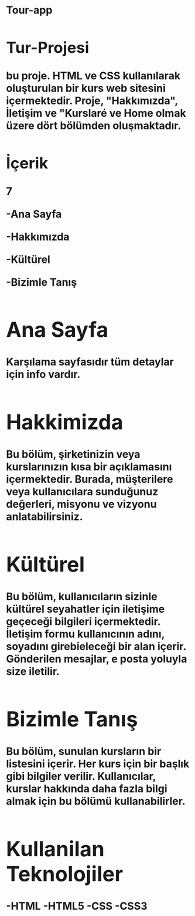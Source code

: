 <h1>Tour-app<h/1>

<h2>Tur-Projesi</h2>

bu proje. HTML ve CSS kullanılarak oluşturulan bir kurs web sitesini içermektedir. Proje, "Hakkımızda", İletişim ve "Kurslaré ve Home olmak üzere dört bölümden oluşmaktadır.

<h2>İçerik</h2>7

-Ana Sayfa

-Hakkımızda

-Kültürel

-Bizimle Tanış


<h1>Ana Sayfa</h1>

Karşılama sayfasıdır tüm detaylar için info vardır.


<h1>Hakkimizda</h1>

Bu bölüm, şirketinizin veya kurslarınızın kısa bir 
açıklamasını içermektedir. Burada, müşterilere veya 
kullanıcılara sunduğunuz değerleri, misyonu ve vizyonu
anlatabilirsiniz.

<h1>Kültürel</h1>

Bu bölüm, kullanıcıların sizinle kültürel seyahatler için iletişime geçeceği
bilgileri içermektedir. İletişim formu kullanıcının adını, soyadını girebieleceği
bir alan içerir. Gönderilen mesajlar, e posta yoluyla size iletilir.

<h1>Bizimle Tanış</h1>

Bu bölüm, sunulan kursların bir listesini içerir. Her kurs
için bir başlık gibi bilgiler verilir. Kullanıcılar,
kurslar hakkında daha fazla bilgi almak için bu bölümü
kullanabilirler.

<h1>Kullanilan Teknolojiler</h1>

-HTML
-HTML5
-CSS
-CSS3



